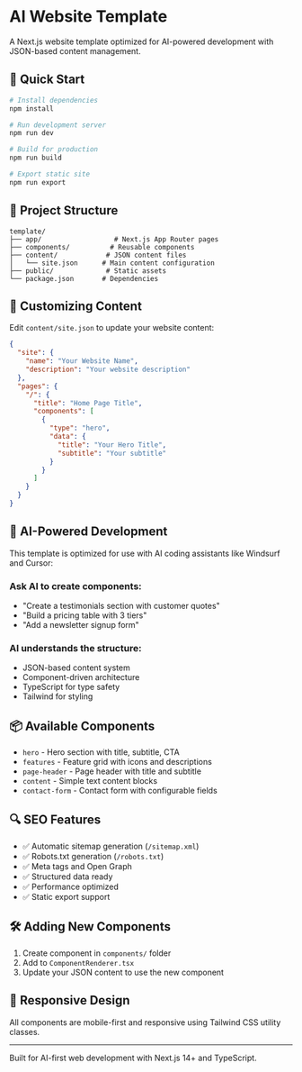 # AI Website Template

A Next.js website template optimized for AI-powered development with JSON-based content management.

## 🚀 Quick Start

```bash
# Install dependencies
npm install

# Run development server
npm run dev

# Build for production
npm run build

# Export static site
npm run export
```

## 📁 Project Structure

```
template/
├── app/                  # Next.js App Router pages
├── components/          # Reusable components
├── content/            # JSON content files
│   └── site.json      # Main content configuration
├── public/             # Static assets
└── package.json       # Dependencies
```

## 🎨 Customizing Content

Edit `content/site.json` to update your website content:

```json
{
  "site": {
    "name": "Your Website Name",
    "description": "Your website description"
  },
  "pages": {
    "/": {
      "title": "Home Page Title",
      "components": [
        {
          "type": "hero",
          "data": {
            "title": "Your Hero Title",
            "subtitle": "Your subtitle"
          }
        }
      ]
    }
  }
}
```

## 🤖 AI-Powered Development

This template is optimized for use with AI coding assistants like Windsurf and Cursor:

### Ask AI to create components:

- "Create a testimonials section with customer quotes"
- "Build a pricing table with 3 tiers"
- "Add a newsletter signup form"

### AI understands the structure:

- JSON-based content system
- Component-driven architecture
- TypeScript for type safety
- Tailwind for styling

## 📦 Available Components

- `hero` - Hero section with title, subtitle, CTA
- `features` - Feature grid with icons and descriptions
- `page-header` - Page header with title and subtitle
- `content` - Simple text content blocks
- `contact-form` - Contact form with configurable fields

## 🔍 SEO Features

- ✅ Automatic sitemap generation (`/sitemap.xml`)
- ✅ Robots.txt generation (`/robots.txt`)
- ✅ Meta tags and Open Graph
- ✅ Structured data ready
- ✅ Performance optimized
- ✅ Static export support

## 🛠 Adding New Components

1. Create component in `components/` folder
2. Add to `ComponentRenderer.tsx`
3. Update your JSON content to use the new component

## 📱 Responsive Design

All components are mobile-first and responsive using Tailwind CSS utility classes.

---

Built for AI-first web development with Next.js 14+ and TypeScript.
